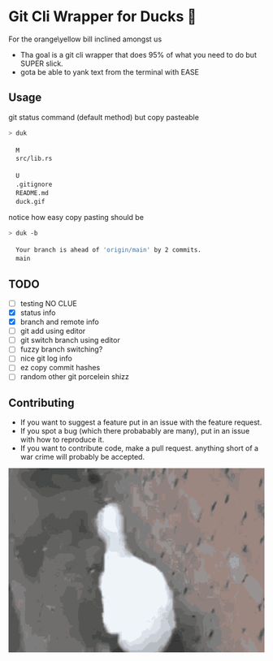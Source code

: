 # Git Cli Wrapper for Ducks 🦆

For the orange\yellow bill inclined amongst us
- Tha goal is a git cli wrapper that does 95% of what you need to do but SUPER slick.
- gota be able to yank text from the terminal with EASE


## Usage

git status command (default method) but copy pasteable
```sh
> duk 

  M
  src/lib.rs

  U
  .gitignore
  README.md
  duck.gif
```
notice how easy copy pasting should be 

```sh
> duk -b

  Your branch is ahead of 'origin/main' by 2 commits.
  main

```


## TODO
- [ ] testing NO CLUE 
- [x] status info
- [x] branch and remote info
- [ ] git add using editor
- [ ] git switch branch using editor
- [ ] fuzzy branch switching?
- [ ] nice git log info
- [ ] ez copy commit hashes 
- [ ] random other git porcelein shizz 

## Contributing
- If you want to suggest a feature put in an issue with the feature request.
- If you spot a bug (which there probabably are many), put in an issue with how to reproduce it. 
- If you want to contribute code, make a pull request. anything short of a war crime will probably be accepted.

![duck duck duck duck](duck.gif)

